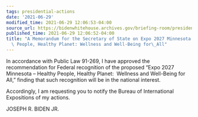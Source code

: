```yaml
---
tags: presidential-actions
date: '2021-06-29'
modified_time: 2021-06-29 12:06:53-04:00
source_url: https://bidenwhitehouse.archives.gov/briefing-room/presidential-actions/2021/06/29/a-memorandum-for-the-secretary-of-state-on-expo-2027-minnesota-healthy-people-healthy-planet-wellness-and-well-being-for-all/
published_time: 2021-06-29 12:06:52-04:00
title: "A Memorandum for the Secretary of State on Expo 2027 Minnesota \u2013 Healthy\
  \ People, Healthy Planet: Wellness and Well-Being for\_All"
---
```

 
In accordance with Public Law 91-269, I have approved the recommendation
for Federal recognition of the proposed “Expo 2027 Minnesota – Healthy
People, Healthy Planet:  Wellness and Well-Being for All,” finding that
such recognition will be in the national interest.  
  
Accordingly, I am requesting you to notify the Bureau of International
Expositions of my actions.

JOSEPH R. BIDEN JR.

